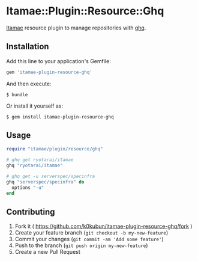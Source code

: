 # Itamae::Plugin::Resource::Ghq

[Itamae](https://github.com/ryotarai/itamae) resource plugin to manage repositories with [ghq](https://github.com/ryotarai/itamae).

## Installation

Add this line to your application's Gemfile:

```ruby
gem 'itamae-plugin-resource-ghq'
```

And then execute:

    $ bundle

Or install it yourself as:

    $ gem install itamae-plugin-resource-ghq

## Usage

```ruby
require "itamae/plugin/resource/ghq"

# ghq get ryotarai/itamae
ghq "ryotarai/itamae"

# ghq get -u serverspec/specinfra
ghq "serverspec/specinfra" do
  options "-u"
end
```

## Contributing

1. Fork it ( https://github.com/k0kubun/itamae-plugin-resource-ghq/fork )
2. Create your feature branch (`git checkout -b my-new-feature`)
3. Commit your changes (`git commit -am 'Add some feature'`)
4. Push to the branch (`git push origin my-new-feature`)
5. Create a new Pull Request
